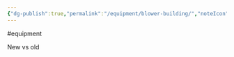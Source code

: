```yaml
---
{"dg-publish":true,"permalink":"/equipment/blower-building/","noteIcon":"","created":"2025-05-20T09:18:16.077-05:00"}
---
```


#equipment 

New vs old